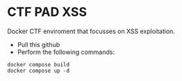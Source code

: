 # CTF PAD XSS

Docker CTF enviroment that focusses on XSS exploitation. 

- Pull this github
- Perform the following commands:
```
docker compose build
docker compose up -d
```
